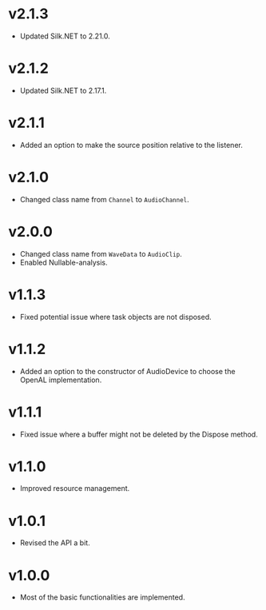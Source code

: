 # v2.1.3

- Updated Silk.NET to 2.21.0.

# v2.1.2

- Updated Silk.NET to 2.17.1.

# v2.1.1

- Added an option to make the source position relative to the listener.

# v2.1.0

- Changed class name from `Channel` to `AudioChannel`.

# v2.0.0

- Changed class name from `WaveData` to `AudioClip`.
- Enabled Nullable-analysis.

# v1.1.3

- Fixed potential issue where task objects are not disposed.

# v1.1.2

- Added an option to the constructor of AudioDevice to choose the OpenAL implementation.

# v1.1.1

- Fixed issue where a buffer might not be deleted by the Dispose method.

# v1.1.0

- Improved resource management.

# v1.0.1

- Revised the API a bit.

# v1.0.0

- Most of the basic functionalities are implemented.
